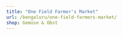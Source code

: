```yaml
---
title: "One Field Farmer's Market"
url: /bengaluru/one-field-farmers-market/
shop: Gemüse & Obst
---
```

